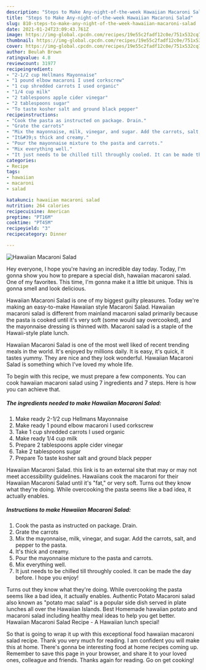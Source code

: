 ```yaml
---
description: "Steps to Make Any-night-of-the-week Hawaiian Macaroni Salad"
title: "Steps to Make Any-night-of-the-week Hawaiian Macaroni Salad"
slug: 810-steps-to-make-any-night-of-the-week-hawaiian-macaroni-salad
date: 2021-01-24T23:09:43.761Z
image: https://img-global.cpcdn.com/recipes/19e55c2fadf12c0e/751x532cq70/hawaiian-macaroni-salad-recipe-main-photo.jpg
thumbnail: https://img-global.cpcdn.com/recipes/19e55c2fadf12c0e/751x532cq70/hawaiian-macaroni-salad-recipe-main-photo.jpg
cover: https://img-global.cpcdn.com/recipes/19e55c2fadf12c0e/751x532cq70/hawaiian-macaroni-salad-recipe-main-photo.jpg
author: Beulah Brown
ratingvalue: 4.8
reviewcount: 31977
recipeingredient:
- "2-1/2 cup Hellmans Mayonnaise"
- "1 pound elbow macaroni I used corkscrew"
- "1 cup shredded carrots I used organic"
- "1/4 cup milk"
- "2 tablespoons apple cider vinegar"
- "2 tablespoons sugar"
- "To taste kosher salt and ground black pepper"
recipeinstructions:
- "Cook the pasta as instructed on package. Drain."
- "Grate the carrots"
- "Mix the mayonnaise, milk, vinegar, and sugar. Add the carrots, salt, and pepper to the pasta."
- "It&#39;s thick and creamy."
- "Pour the mayonnaise mixture to the pasta and carrots."
- "Mix everything well."
- "It just needs to be chilled till throughly cooled. It can be made the day before. I hope you enjoy!"
categories:
- Recipe
tags:
- hawaiian
- macaroni
- salad

katakunci: hawaiian macaroni salad 
nutrition: 264 calories
recipecuisine: American
preptime: "PT16M"
cooktime: "PT45M"
recipeyield: "3"
recipecategory: Dinner

---
```



![Hawaiian Macaroni Salad](https://img-global.cpcdn.com/recipes/19e55c2fadf12c0e/751x532cq70/hawaiian-macaroni-salad-recipe-main-photo.jpg)

Hey everyone, I hope you're having an incredible day today. Today, I'm gonna show you how to prepare a special dish, hawaiian macaroni salad. One of my favorites. This time, I'm gonna make it a little bit unique. This is gonna smell and look delicious.

Hawaiian Macaroni Salad is one of my biggest guilty pleasures. Today we&#39;re making an easy-to-make Hawaiian style Macaroni Salad. Hawaiian macaroni salad is different from mainland macaroni salad primarily because the pasta is cooked until it&#39;s very soft (some would say overcooked), and the mayonnaise dressing is thinned with. Macaroni salad is a staple of the Hawaii-style plate lunch.

Hawaiian Macaroni Salad is one of the most well liked of recent trending meals in the world. It's enjoyed by millions daily. It is easy, it's quick, it tastes yummy. They are nice and they look wonderful. Hawaiian Macaroni Salad is something which I've loved my whole life.


To begin with this recipe, we must prepare a few components. You can cook hawaiian macaroni salad using 7 ingredients and 7 steps. Here is how you can achieve that.

<!--inarticleads1-->

##### The ingredients needed to make Hawaiian Macaroni Salad:

1. Make ready 2-1/2 cup Hellmans Mayonnaise
1. Make ready 1 pound elbow macaroni I used corkscrew
1. Take 1 cup shredded carrots I used organic
1. Make ready 1/4 cup milk
1. Prepare 2 tablespoons apple cider vinegar
1. Take 2 tablespoons sugar
1. Prepare To taste kosher salt and ground black pepper


Hawaiian Macaroni Salad. this link is to an external site that may or may not meet accessibility guidelines. Hawaiians cook the macaroni for their Hawaiian Macaroni Salad until it&#39;s &#34;fat,&#34; or very soft. Turns out they know what they&#39;re doing. While overcooking the pasta seems like a bad idea, it actually enables. 

<!--inarticleads2-->

##### Instructions to make Hawaiian Macaroni Salad:

1. Cook the pasta as instructed on package. Drain.
1. Grate the carrots
1. Mix the mayonnaise, milk, vinegar, and sugar. Add the carrots, salt, and pepper to the pasta.
1. It&#39;s thick and creamy.
1. Pour the mayonnaise mixture to the pasta and carrots.
1. Mix everything well.
1. It just needs to be chilled till throughly cooled. It can be made the day before. I hope you enjoy!


Turns out they know what they&#39;re doing. While overcooking the pasta seems like a bad idea, it actually enables. Authentic Potato Macaroni salad also known as &#34;potato mac salad&#34; is a popular side dish served in plate lunches all over the Hawaiian Islands. Best Homemade hawaiian potato and macaroni salad including healthy meal ideas to help you get better. Hawaiian Macaroni Salad Recipe - A Hawaiian lunch special! 

So that is going to wrap it up with this exceptional food hawaiian macaroni salad recipe. Thank you very much for reading. I am confident you will make this at home. There's gonna be interesting food at home recipes coming up. Remember to save this page in your browser, and share it to your loved ones, colleague and friends. Thanks again for reading. Go on get cooking!
